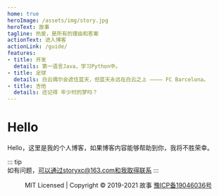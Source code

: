 ```yaml
---
home: true
heroImage: /assets/img/story.jpg
heroText: 故事
tagline: 热爱，是所有的理由和答案
actionText: 进入博客
actionLink: /guide/
features:
- title: 开发
  details: 第一语言Java，学习Python中。
- title: 足球
  details: 白云偶尔会遮住蓝天，但蓝天永远在白云之上 ———— FC Barcelona。
- title: 吉他
  details: 还记得 年少时的梦吗？
---
```

# Hello
Hello，这里是我的个人博客，如果博客内容能够帮助到你，我将不胜荣幸。

::: tip  
如有问题，可以通过storyxc@163.com和我取得联系
:::
<p style="text-align:center;">MIT Licensed | Copyright © 2019-2021 故事 <a href="http://www.beian.miit.gov.cn" target="_blank" rel="noopener noreferrer">豫ICP备19046036号</a></p>


